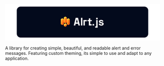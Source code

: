 ![Alrt.js Logo](https://github.com/Hyperiooo/Alrt.js/blob/main/images/AlrtjsReadmeLogo.svg)

A library for creating simple, beautiful, and readable alert and error messages. Featuring custom theming, its simple to use and adapt to any application.